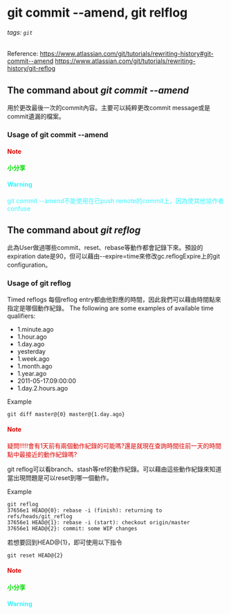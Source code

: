 # git commit --amend, git relflog

###### tags: `git`
Reference:
https://www.atlassian.com/git/tutorials/rewriting-history#git-commit--amend
https://www.atlassian.com/git/tutorials/rewriting-history/git-reflog
## The command about *git commit --amend*
用於更改最後一次的commit內容。主要可以純粹更改commit message或是commit遺漏的檔案。
### Usage of git commit --amend

#### <font color="#dd0000">Note</font><br />
#### <font color="#00dd00">小分享</font><br /> 
#### <font color="#33F6FF">Warning
git commit --amend不能使用在已push remote的commit上，因為使其他協作者confuse</font>

## The command about *git reflog*
此為User做過哪些commit、reset、rebase等動作都會記錄下來。預設的expiration date是90，但可以藉由--expire=time來修改gc.reflogExpire上的git configuration。

### Usage of git reflog
Timed reflogs
每個reflog entry都由他對應的時間，因此我們可以藉由時間點來指定是哪個動作紀錄。
The following are some examples of available time qualifiers:
* 1.minute.ago
* 1.hour.ago
* 1.day.ago
* yesterday
* 1.week.ago
* 1.month.ago
* 1.year.ago
* 2011-05-17.09:00:00
* 1.day.2.hours.ago

Example
```linux
git diff master@{0} master@{1.day.ago}
```
#### <font color="#dd0000">Note
疑問!!!!!會有1天前有兩個動作紀錄的可能嗎?還是就現在查詢時間往前一天的時間點中最接近的動作紀錄嗎?
</font><br /> 

git reflog可以看branch、stash等ref的動作紀錄。可以藉由這些動作紀錄來知道當出現問題是可以reset到哪一個動作。

Example
```linux=
git reflog
37656e1 HEAD@{0}: rebase -i (finish): returning to refs/heads/git_reflog
37656e1 HEAD@{1}: rebase -i (start): checkout origin/master
37656e1 HEAD@{2}: commit: some WIP changes
```
若想要回到HEAD@{1}，即可使用以下指令
```linux=
git reset HEAD@{2}
```

#### <font color="#dd0000">Note</font><br />
#### <font color="#00dd00">小分享</font><br /> 
#### <font color="#33F6FF">Warning</font>
